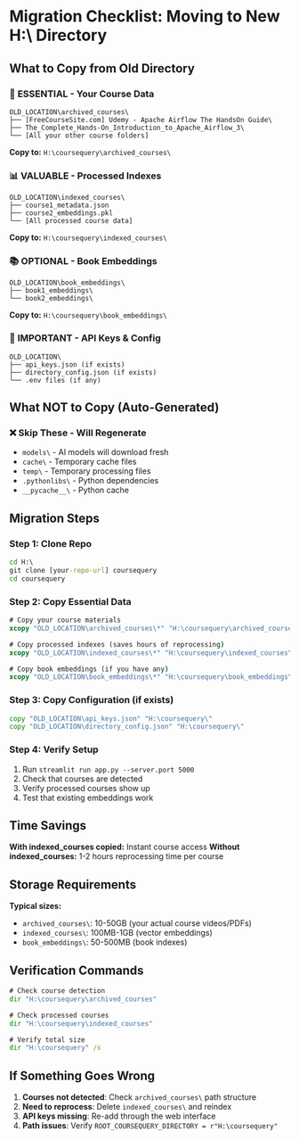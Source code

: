 # Migration Checklist: Moving to New H:\ Directory

## What to Copy from Old Directory

### 📁 **ESSENTIAL - Your Course Data**
```
OLD_LOCATION\archived_courses\
├── [FreeCourseSite.com] Udemy - Apache Airflow The HandsOn Guide\
├── The_Complete_Hands-On_Introduction_to_Apache_Airflow_3\
└── [All your other course folders]
```
**Copy to:** `H:\coursequery\archived_courses\`

### 📊 **VALUABLE - Processed Indexes** 
```
OLD_LOCATION\indexed_courses\
├── course1_metadata.json
├── course2_embeddings.pkl
└── [All processed course data]
```
**Copy to:** `H:\coursequery\indexed_courses\`

### 📚 **OPTIONAL - Book Embeddings**
```
OLD_LOCATION\book_embeddings\
├── book1_embeddings\
└── book2_embeddings\
```
**Copy to:** `H:\coursequery\book_embeddings\`

### 🔑 **IMPORTANT - API Keys & Config**
```
OLD_LOCATION\
├── api_keys.json (if exists)
├── directory_config.json (if exists)
└── .env files (if any)
```

## What NOT to Copy (Auto-Generated)

### ❌ **Skip These - Will Regenerate**
- `models\` - AI models will download fresh
- `cache\` - Temporary cache files
- `temp\` - Temporary processing files
- `.pythonlibs\` - Python dependencies
- `__pycache__\` - Python cache

## Migration Steps

### Step 1: Clone Repo
```cmd
cd H:\
git clone [your-repo-url] coursequery
cd coursequery
```

### Step 2: Copy Essential Data
```cmd
# Copy your course materials
xcopy "OLD_LOCATION\archived_courses\*" "H:\coursequery\archived_courses\" /E /I /H /Y

# Copy processed indexes (saves hours of reprocessing)
xcopy "OLD_LOCATION\indexed_courses\*" "H:\coursequery\indexed_courses\" /E /I /H /Y

# Copy book embeddings (if you have any)
xcopy "OLD_LOCATION\book_embeddings\*" "H:\coursequery\book_embeddings\" /E /I /H /Y
```

### Step 3: Copy Configuration (if exists)
```cmd
copy "OLD_LOCATION\api_keys.json" "H:\coursequery\" 
copy "OLD_LOCATION\directory_config.json" "H:\coursequery\"
```

### Step 4: Verify Setup
1. Run `streamlit run app.py --server.port 5000`
2. Check that courses are detected
3. Verify processed courses show up
4. Test that existing embeddings work

## Time Savings

**With indexed_courses copied:** Instant course access
**Without indexed_courses:** 1-2 hours reprocessing time per course

## Storage Requirements

**Typical sizes:**
- `archived_courses\`: 10-50GB (your actual course videos/PDFs)
- `indexed_courses\`: 100MB-1GB (vector embeddings)
- `book_embeddings\`: 50-500MB (book indexes)

## Verification Commands

```cmd
# Check course detection
dir "H:\coursequery\archived_courses"

# Check processed courses  
dir "H:\coursequery\indexed_courses"

# Verify total size
dir "H:\coursequery" /s
```

## If Something Goes Wrong

1. **Courses not detected**: Check `archived_courses\` path structure
2. **Need to reprocess**: Delete `indexed_courses\` and reindex
3. **API keys missing**: Re-add through the web interface
4. **Path issues**: Verify `ROOT_COURSEQUERY_DIRECTORY = r"H:\coursequery"`